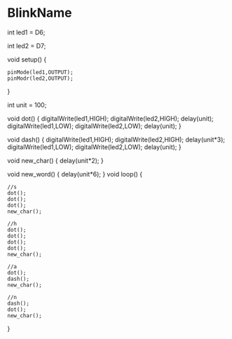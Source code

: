 # BlinkName

int led1 = D6;

int led2 = D7;


void setup() {
    
    pinMode(led1,OUTPUT);
    pinModr(led2,OUTPUT);

}

int unit = 100;

void dot()
{
    digitalWrite(led1,HIGH);
    digitalWrite(led2,HIGH);
    delay(unit);
    digitalWrite(led1,LOW);
    digitalWrite(led2,LOW);
    delay(unit);
}

void dash()
{
    digitalWrite(led1,HIGH);
    digitalWrite(led2,HIGH);
    delay(unit*3);
    digitalWrite(led1,LOW);
    digitalWrite(led2,LOW);
    delay(unit);
}

void new_char()
{
    delay(unit*2);
}

void new_word()
{
    delay(unit*6);
}
void loop() {
    
    //s
    dot();
    dot();
    dot();
    new_char();
    
    //h
    dot();
    dot();
    dot();
    dot();
    new_char();
    
    //a
    dot();
    dash();
    new_char();
    
    //n
    dash();
    dot();
    new_char();
    

}
